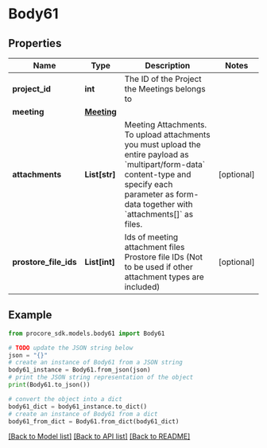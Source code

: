 # Body61


## Properties

Name | Type | Description | Notes
------------ | ------------- | ------------- | -------------
**project_id** | **int** | The ID of the Project the Meetings belongs to | 
**meeting** | [**Meeting**](Meeting.md) |  | 
**attachments** | **List[str]** | Meeting Attachments. To upload attachments you must upload the entire payload as &#x60;multipart/form-data&#x60; content-type and specify each parameter as form-data together with &#x60;attachments[]&#x60; as files. | [optional] 
**prostore_file_ids** | **List[int]** | Ids of meeting attachment files Prostore file IDs (Not to be used if other attachment types are included) | [optional] 

## Example

```python
from procore_sdk.models.body61 import Body61

# TODO update the JSON string below
json = "{}"
# create an instance of Body61 from a JSON string
body61_instance = Body61.from_json(json)
# print the JSON string representation of the object
print(Body61.to_json())

# convert the object into a dict
body61_dict = body61_instance.to_dict()
# create an instance of Body61 from a dict
body61_from_dict = Body61.from_dict(body61_dict)
```
[[Back to Model list]](../README.md#documentation-for-models) [[Back to API list]](../README.md#documentation-for-api-endpoints) [[Back to README]](../README.md)


